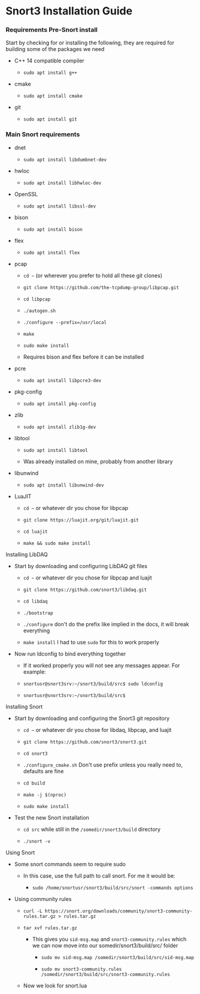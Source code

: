 # Snort3 Installation Guide

### Requirements Pre-Snort install

Start by checking for or installing the following, they are required for building some of the packages we need

* C++ 14 compatible compiler
  
  * `sudo apt install g++`

* cmake
  
  * `sudo apt install cmake`

* git
  
  * `sudo apt install git`

### Main Snort requirements

* dnet
  
  * `sudo apt install libdumbnet-dev`

* hwloc
  
  * `sudo apt install libhwloc-dev`

* OpenSSL
  
  * `sudo apt install libssl-dev`

* bison
  
  - `sudo apt install bison`
- flex
  
  - `sudo apt install flex`
* pcap
  
  * `cd ~` (or wherever you prefer to hold all these git clones)
  
  * `git clone https://github.com/the-tcpdump-group/libpcap.git`
  
  * `cd libpcap`
  
  * `./autogen.sh`
  
  * `./configure --prefix=/usr/local`
  
  * `make`
  
  * `sudo make install`
  
  * Requires bison and flex before it can be installed

* pcre
  
  * `sudo apt install libpcre3-dev`

* pkg-config
  
  * `sudo apt install pkg-config`

* zlib
  
  * `sudo apt install zlib1g-dev`

* libtool
  
  * `sudo apt install libtool`
  
  * Was already installed on mine, probably from another library

* libunwind
  
  * `sudo apt install libunwind-dev`

* LuaJIT
  
  - `cd ~` or whatever dir you chose for libpcap
  
  - `git clone https://luajit.org/git/luajit.git`
  
  - `cd luajit`
  
  - `make && sudo make install`

Installing LibDAQ

* Start by downloading and configuring LibDAQ git files
  
  * `cd ~` or whatever dir you chose for libpcap and luajit
  
  * `git clone https://github.com/snort3/libdaq.git`
  
  * `cd libdaq`
  
  * `./bootstrap`
  
  * `./configure` don't do the prefix like implied in the docs, it will break everything
  
  * `make install` I had to use `sudo` for this to work properly

* Now run ldconfig to bind everything together
  
  * If it worked properly you will not see any messages appear. For example:
  
  * `snortusr@snort3srv:~/snort3/build/src$ sudo ldconfig`
  
  * `snortusr@snort3srv:~/snort3/build/src$     `

Installing Snort

* Start by downloading and configuring the Snort3 git repository
  
  * `cd ~` or whatever dir you chose for libdaq, libpcap, and luajit
  
  * `git clone https://github.com/snort3/snort3.git`
  
  * `cd snort3`
  
  * `./configure_cmake.sh` Don't use prefix unless you really need to, defaults are fine
  
  * `cd build` 
  
  * `make -j $(nproc)`
  
  * `sudo make install`

* Test the new Snort installation
  
  * `cd src` while still in the `/somedir/snort3/build` directory
  
  * `./snort -v`

Using Snort

* Some snort commands seem to require sudo
  
  * In this case, use the full path to call snort. For me it would be:
    
    * `sudo /home/snortusr/snort3/build/src/snort -commands options`

* Using community rules
  
  * `curl -L https://snort.org/downloads/community/snort3-community-rules.tar.gz > rules.tar.gz`
  
  * `tar xvf rules.tar.gz`
    
    * This gives you `sid-msg.map` and `snort3-community.rules` which we can now move into our somedir/snort3/build/src/ folder
      
      * `sudo mv sid-msg.map /somedir/snort3/build/src/sid-msg.map`
      
      * `sudo mv snort3-community.rules /somedir/snort3/build/src/snort3-community.rules`
  
  * Now we look for snort.lua
